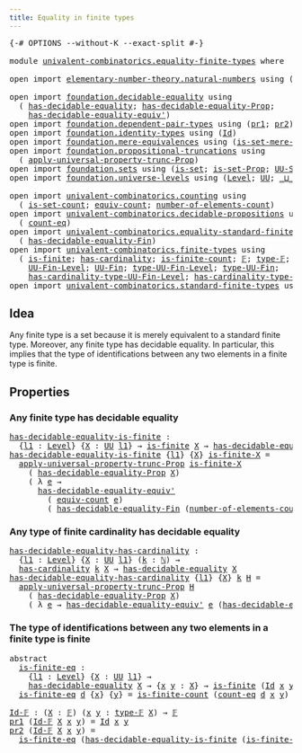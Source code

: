```yaml
---
title: Equality in finite types
---
```


<pre class="Agda"><a id="50" class="Symbol">{-#</a> <a id="54" class="Keyword">OPTIONS</a> <a id="62" class="Pragma">--without-K</a> <a id="74" class="Pragma">--exact-split</a> <a id="88" class="Symbol">#-}</a>

<a id="93" class="Keyword">module</a> <a id="100" href="univalent-combinatorics.equality-finite-types.html" class="Module">univalent-combinatorics.equality-finite-types</a> <a id="146" class="Keyword">where</a>

<a id="153" class="Keyword">open</a> <a id="158" class="Keyword">import</a> <a id="165" href="elementary-number-theory.natural-numbers.html" class="Module">elementary-number-theory.natural-numbers</a> <a id="206" class="Keyword">using</a> <a id="212" class="Symbol">(</a><a id="213" href="elementary-number-theory.natural-numbers.html#1548" class="Datatype">ℕ</a><a id="214" class="Symbol">)</a>

<a id="217" class="Keyword">open</a> <a id="222" class="Keyword">import</a> <a id="229" href="foundation.decidable-equality.html" class="Module">foundation.decidable-equality</a> <a id="259" class="Keyword">using</a>
  <a id="267" class="Symbol">(</a> <a id="269" href="foundation.decidable-equality.html#1796" class="Function">has-decidable-equality</a><a id="291" class="Symbol">;</a> <a id="293" href="foundation.decidable-equality.html#7770" class="Function">has-decidable-equality-Prop</a><a id="320" class="Symbol">;</a>
    <a id="326" href="foundation.decidable-equality.html#4821" class="Function">has-decidable-equality-equiv&#39;</a><a id="355" class="Symbol">)</a>
<a id="357" class="Keyword">open</a> <a id="362" class="Keyword">import</a> <a id="369" href="foundation.dependent-pair-types.html" class="Module">foundation.dependent-pair-types</a> <a id="401" class="Keyword">using</a> <a id="407" class="Symbol">(</a><a id="408" href="foundation-core.dependent-pair-types.html#605" class="Field">pr1</a><a id="411" class="Symbol">;</a> <a id="413" href="foundation-core.dependent-pair-types.html#617" class="Field">pr2</a><a id="416" class="Symbol">)</a>
<a id="418" class="Keyword">open</a> <a id="423" class="Keyword">import</a> <a id="430" href="foundation.identity-types.html" class="Module">foundation.identity-types</a> <a id="456" class="Keyword">using</a> <a id="462" class="Symbol">(</a><a id="463" href="foundation-core.identity-types.html#1767" class="Datatype">Id</a><a id="465" class="Symbol">)</a>
<a id="467" class="Keyword">open</a> <a id="472" class="Keyword">import</a> <a id="479" href="foundation.mere-equivalences.html" class="Module">foundation.mere-equivalences</a> <a id="508" class="Keyword">using</a> <a id="514" class="Symbol">(</a><a id="515" href="foundation.mere-equivalences.html#3474" class="Function">is-set-mere-equiv&#39;</a><a id="533" class="Symbol">)</a>
<a id="535" class="Keyword">open</a> <a id="540" class="Keyword">import</a> <a id="547" href="foundation.propositional-truncations.html" class="Module">foundation.propositional-truncations</a> <a id="584" class="Keyword">using</a>
  <a id="592" class="Symbol">(</a> <a id="594" href="foundation.propositional-truncations.html#5775" class="Function">apply-universal-property-trunc-Prop</a><a id="629" class="Symbol">)</a>
<a id="631" class="Keyword">open</a> <a id="636" class="Keyword">import</a> <a id="643" href="foundation.sets.html" class="Module">foundation.sets</a> <a id="659" class="Keyword">using</a> <a id="665" class="Symbol">(</a><a id="666" href="foundation-core.sets.html#1113" class="Function">is-set</a><a id="672" class="Symbol">;</a> <a id="674" href="foundation.sets.html#2579" class="Function">is-set-Prop</a><a id="685" class="Symbol">;</a> <a id="687" href="foundation-core.sets.html#1190" class="Function">UU-Set</a><a id="693" class="Symbol">)</a>
<a id="695" class="Keyword">open</a> <a id="700" class="Keyword">import</a> <a id="707" href="foundation.universe-levels.html" class="Module">foundation.universe-levels</a> <a id="734" class="Keyword">using</a> <a id="740" class="Symbol">(</a><a id="741" href="Agda.Primitive.html#597" class="Postulate">Level</a><a id="746" class="Symbol">;</a> <a id="748" href="foundation-core.universe-levels.html#235" class="Primitive">UU</a><a id="750" class="Symbol">;</a> <a id="752" href="Agda.Primitive.html#810" class="Primitive Operator">_⊔_</a><a id="755" class="Symbol">;</a> <a id="757" href="Agda.Primitive.html#764" class="Primitive">lzero</a><a id="762" class="Symbol">)</a>

<a id="765" class="Keyword">open</a> <a id="770" class="Keyword">import</a> <a id="777" href="univalent-combinatorics.counting.html" class="Module">univalent-combinatorics.counting</a> <a id="810" class="Keyword">using</a>
  <a id="818" class="Symbol">(</a> <a id="820" href="univalent-combinatorics.counting.html#2757" class="Function">is-set-count</a><a id="832" class="Symbol">;</a> <a id="834" href="univalent-combinatorics.counting.html#2098" class="Function">equiv-count</a><a id="845" class="Symbol">;</a> <a id="847" href="univalent-combinatorics.counting.html#2029" class="Function">number-of-elements-count</a><a id="871" class="Symbol">)</a>
<a id="873" class="Keyword">open</a> <a id="878" class="Keyword">import</a> <a id="885" href="univalent-combinatorics.decidable-propositions.html" class="Module">univalent-combinatorics.decidable-propositions</a> <a id="932" class="Keyword">using</a>
  <a id="940" class="Symbol">(</a> <a id="942" href="univalent-combinatorics.decidable-propositions.html#2356" class="Function">count-eq</a><a id="950" class="Symbol">)</a>
<a id="952" class="Keyword">open</a> <a id="957" class="Keyword">import</a> <a id="964" href="univalent-combinatorics.equality-standard-finite-types.html" class="Module">univalent-combinatorics.equality-standard-finite-types</a> <a id="1019" class="Keyword">using</a>
  <a id="1027" class="Symbol">(</a> <a id="1029" href="univalent-combinatorics.equality-standard-finite-types.html#2985" class="Function">has-decidable-equality-Fin</a><a id="1055" class="Symbol">)</a>
<a id="1057" class="Keyword">open</a> <a id="1062" class="Keyword">import</a> <a id="1069" href="univalent-combinatorics.finite-types.html" class="Module">univalent-combinatorics.finite-types</a> <a id="1106" class="Keyword">using</a>
  <a id="1114" class="Symbol">(</a> <a id="1116" href="univalent-combinatorics.finite-types.html#4134" class="Function">is-finite</a><a id="1125" class="Symbol">;</a> <a id="1127" href="univalent-combinatorics.finite-types.html#5208" class="Function">has-cardinality</a><a id="1142" class="Symbol">;</a> <a id="1144" href="univalent-combinatorics.finite-types.html#4373" class="Function">is-finite-count</a><a id="1159" class="Symbol">;</a> <a id="1161" href="univalent-combinatorics.finite-types.html#4873" class="Function">𝔽</a><a id="1162" class="Symbol">;</a> <a id="1164" href="univalent-combinatorics.finite-types.html#4912" class="Function">type-𝔽</a><a id="1170" class="Symbol">;</a> <a id="1172" href="univalent-combinatorics.finite-types.html#4957" class="Function">is-finite-type-𝔽</a><a id="1188" class="Symbol">;</a>
    <a id="1194" href="univalent-combinatorics.finite-types.html#5385" class="Function">UU-Fin-Level</a><a id="1206" class="Symbol">;</a> <a id="1208" href="univalent-combinatorics.finite-types.html#5852" class="Function">UU-Fin</a><a id="1214" class="Symbol">;</a> <a id="1216" href="univalent-combinatorics.finite-types.html#5480" class="Function">type-UU-Fin-Level</a><a id="1233" class="Symbol">;</a> <a id="1235" href="univalent-combinatorics.finite-types.html#5914" class="Function">type-UU-Fin</a><a id="1246" class="Symbol">;</a>
    <a id="1252" href="univalent-combinatorics.finite-types.html#5588" class="Function">has-cardinality-type-UU-Fin-Level</a><a id="1285" class="Symbol">;</a> <a id="1287" href="univalent-combinatorics.finite-types.html#5994" class="Function">has-cardinality-type-UU-Fin</a><a id="1314" class="Symbol">)</a>
<a id="1316" class="Keyword">open</a> <a id="1321" class="Keyword">import</a> <a id="1328" href="univalent-combinatorics.standard-finite-types.html" class="Module">univalent-combinatorics.standard-finite-types</a> <a id="1374" class="Keyword">using</a> <a id="1380" class="Symbol">(</a><a id="1381" href="univalent-combinatorics.standard-finite-types.html#2441" class="Function">is-set-Fin</a><a id="1391" class="Symbol">)</a>
</pre>
## Idea

Any finite type is a set because it is merely equivalent to a standard finite type. Moreover, any finite type has decidable equality. In particular, this implies that the type of identifications between any two elements in a finite type is finite.

## Properties

### Any finite type has decidable equality

<pre class="Agda"><a id="has-decidable-equality-is-finite"></a><a id="1723" href="univalent-combinatorics.equality-finite-types.html#1723" class="Function">has-decidable-equality-is-finite</a> <a id="1756" class="Symbol">:</a>
  <a id="1760" class="Symbol">{</a><a id="1761" href="univalent-combinatorics.equality-finite-types.html#1761" class="Bound">l1</a> <a id="1764" class="Symbol">:</a> <a id="1766" href="Agda.Primitive.html#597" class="Postulate">Level</a><a id="1771" class="Symbol">}</a> <a id="1773" class="Symbol">{</a><a id="1774" href="univalent-combinatorics.equality-finite-types.html#1774" class="Bound">X</a> <a id="1776" class="Symbol">:</a> <a id="1778" href="foundation-core.universe-levels.html#235" class="Primitive">UU</a> <a id="1781" href="univalent-combinatorics.equality-finite-types.html#1761" class="Bound">l1</a><a id="1783" class="Symbol">}</a> <a id="1785" class="Symbol">→</a> <a id="1787" href="univalent-combinatorics.finite-types.html#4134" class="Function">is-finite</a> <a id="1797" href="univalent-combinatorics.equality-finite-types.html#1774" class="Bound">X</a> <a id="1799" class="Symbol">→</a> <a id="1801" href="foundation.decidable-equality.html#1796" class="Function">has-decidable-equality</a> <a id="1824" href="univalent-combinatorics.equality-finite-types.html#1774" class="Bound">X</a>
<a id="1826" href="univalent-combinatorics.equality-finite-types.html#1723" class="Function">has-decidable-equality-is-finite</a> <a id="1859" class="Symbol">{</a><a id="1860" href="univalent-combinatorics.equality-finite-types.html#1860" class="Bound">l1</a><a id="1862" class="Symbol">}</a> <a id="1864" class="Symbol">{</a><a id="1865" href="univalent-combinatorics.equality-finite-types.html#1865" class="Bound">X</a><a id="1866" class="Symbol">}</a> <a id="1868" href="univalent-combinatorics.equality-finite-types.html#1868" class="Bound">is-finite-X</a> <a id="1880" class="Symbol">=</a>
  <a id="1884" href="foundation.propositional-truncations.html#5775" class="Function">apply-universal-property-trunc-Prop</a> <a id="1920" href="univalent-combinatorics.equality-finite-types.html#1868" class="Bound">is-finite-X</a>
    <a id="1936" class="Symbol">(</a> <a id="1938" href="foundation.decidable-equality.html#7770" class="Function">has-decidable-equality-Prop</a> <a id="1966" href="univalent-combinatorics.equality-finite-types.html#1865" class="Bound">X</a><a id="1967" class="Symbol">)</a>
    <a id="1973" class="Symbol">(</a> <a id="1975" class="Symbol">λ</a> <a id="1977" href="univalent-combinatorics.equality-finite-types.html#1977" class="Bound">e</a> <a id="1979" class="Symbol">→</a>
      <a id="1987" href="foundation.decidable-equality.html#4821" class="Function">has-decidable-equality-equiv&#39;</a>
        <a id="2025" class="Symbol">(</a> <a id="2027" href="univalent-combinatorics.counting.html#2098" class="Function">equiv-count</a> <a id="2039" href="univalent-combinatorics.equality-finite-types.html#1977" class="Bound">e</a><a id="2040" class="Symbol">)</a>
        <a id="2050" class="Symbol">(</a> <a id="2052" href="univalent-combinatorics.equality-standard-finite-types.html#2985" class="Function">has-decidable-equality-Fin</a> <a id="2079" class="Symbol">(</a><a id="2080" href="univalent-combinatorics.counting.html#2029" class="Function">number-of-elements-count</a> <a id="2105" href="univalent-combinatorics.equality-finite-types.html#1977" class="Bound">e</a><a id="2106" class="Symbol">)))</a>
</pre>
### Any type of finite cardinality has decidable equality

<pre class="Agda"><a id="has-decidable-equality-has-cardinality"></a><a id="2182" href="univalent-combinatorics.equality-finite-types.html#2182" class="Function">has-decidable-equality-has-cardinality</a> <a id="2221" class="Symbol">:</a>
  <a id="2225" class="Symbol">{</a><a id="2226" href="univalent-combinatorics.equality-finite-types.html#2226" class="Bound">l1</a> <a id="2229" class="Symbol">:</a> <a id="2231" href="Agda.Primitive.html#597" class="Postulate">Level</a><a id="2236" class="Symbol">}</a> <a id="2238" class="Symbol">{</a><a id="2239" href="univalent-combinatorics.equality-finite-types.html#2239" class="Bound">X</a> <a id="2241" class="Symbol">:</a> <a id="2243" href="foundation-core.universe-levels.html#235" class="Primitive">UU</a> <a id="2246" href="univalent-combinatorics.equality-finite-types.html#2226" class="Bound">l1</a><a id="2248" class="Symbol">}</a> <a id="2250" class="Symbol">(</a><a id="2251" href="univalent-combinatorics.equality-finite-types.html#2251" class="Bound">k</a> <a id="2253" class="Symbol">:</a> <a id="2255" href="elementary-number-theory.natural-numbers.html#1548" class="Datatype">ℕ</a><a id="2256" class="Symbol">)</a> <a id="2258" class="Symbol">→</a>
  <a id="2262" href="univalent-combinatorics.finite-types.html#5208" class="Function">has-cardinality</a> <a id="2278" href="univalent-combinatorics.equality-finite-types.html#2251" class="Bound">k</a> <a id="2280" href="univalent-combinatorics.equality-finite-types.html#2239" class="Bound">X</a> <a id="2282" class="Symbol">→</a> <a id="2284" href="foundation.decidable-equality.html#1796" class="Function">has-decidable-equality</a> <a id="2307" href="univalent-combinatorics.equality-finite-types.html#2239" class="Bound">X</a>
<a id="2309" href="univalent-combinatorics.equality-finite-types.html#2182" class="Function">has-decidable-equality-has-cardinality</a> <a id="2348" class="Symbol">{</a><a id="2349" href="univalent-combinatorics.equality-finite-types.html#2349" class="Bound">l1</a><a id="2351" class="Symbol">}</a> <a id="2353" class="Symbol">{</a><a id="2354" href="univalent-combinatorics.equality-finite-types.html#2354" class="Bound">X</a><a id="2355" class="Symbol">}</a> <a id="2357" href="univalent-combinatorics.equality-finite-types.html#2357" class="Bound">k</a> <a id="2359" href="univalent-combinatorics.equality-finite-types.html#2359" class="Bound">H</a> <a id="2361" class="Symbol">=</a>
  <a id="2365" href="foundation.propositional-truncations.html#5775" class="Function">apply-universal-property-trunc-Prop</a> <a id="2401" href="univalent-combinatorics.equality-finite-types.html#2359" class="Bound">H</a>
    <a id="2407" class="Symbol">(</a> <a id="2409" href="foundation.decidable-equality.html#7770" class="Function">has-decidable-equality-Prop</a> <a id="2437" href="univalent-combinatorics.equality-finite-types.html#2354" class="Bound">X</a><a id="2438" class="Symbol">)</a>
    <a id="2444" class="Symbol">(</a> <a id="2446" class="Symbol">λ</a> <a id="2448" href="univalent-combinatorics.equality-finite-types.html#2448" class="Bound">e</a> <a id="2450" class="Symbol">→</a> <a id="2452" href="foundation.decidable-equality.html#4821" class="Function">has-decidable-equality-equiv&#39;</a> <a id="2482" href="univalent-combinatorics.equality-finite-types.html#2448" class="Bound">e</a> <a id="2484" class="Symbol">(</a><a id="2485" href="univalent-combinatorics.equality-standard-finite-types.html#2985" class="Function">has-decidable-equality-Fin</a> <a id="2512" href="univalent-combinatorics.equality-finite-types.html#2357" class="Bound">k</a><a id="2513" class="Symbol">))</a>
</pre>
### The type of identifications between any two elements in a finite type is finite

<pre class="Agda"><a id="2614" class="Keyword">abstract</a>
  <a id="is-finite-eq"></a><a id="2625" href="univalent-combinatorics.equality-finite-types.html#2625" class="Function">is-finite-eq</a> <a id="2638" class="Symbol">:</a>
    <a id="2644" class="Symbol">{</a><a id="2645" href="univalent-combinatorics.equality-finite-types.html#2645" class="Bound">l1</a> <a id="2648" class="Symbol">:</a> <a id="2650" href="Agda.Primitive.html#597" class="Postulate">Level</a><a id="2655" class="Symbol">}</a> <a id="2657" class="Symbol">{</a><a id="2658" href="univalent-combinatorics.equality-finite-types.html#2658" class="Bound">X</a> <a id="2660" class="Symbol">:</a> <a id="2662" href="foundation-core.universe-levels.html#235" class="Primitive">UU</a> <a id="2665" href="univalent-combinatorics.equality-finite-types.html#2645" class="Bound">l1</a><a id="2667" class="Symbol">}</a> <a id="2669" class="Symbol">→</a>
    <a id="2675" href="foundation.decidable-equality.html#1796" class="Function">has-decidable-equality</a> <a id="2698" href="univalent-combinatorics.equality-finite-types.html#2658" class="Bound">X</a> <a id="2700" class="Symbol">→</a> <a id="2702" class="Symbol">{</a><a id="2703" href="univalent-combinatorics.equality-finite-types.html#2703" class="Bound">x</a> <a id="2705" href="univalent-combinatorics.equality-finite-types.html#2705" class="Bound">y</a> <a id="2707" class="Symbol">:</a> <a id="2709" href="univalent-combinatorics.equality-finite-types.html#2658" class="Bound">X</a><a id="2710" class="Symbol">}</a> <a id="2712" class="Symbol">→</a> <a id="2714" href="univalent-combinatorics.finite-types.html#4134" class="Function">is-finite</a> <a id="2724" class="Symbol">(</a><a id="2725" href="foundation-core.identity-types.html#1767" class="Datatype">Id</a> <a id="2728" href="univalent-combinatorics.equality-finite-types.html#2703" class="Bound">x</a> <a id="2730" href="univalent-combinatorics.equality-finite-types.html#2705" class="Bound">y</a><a id="2731" class="Symbol">)</a>
  <a id="2735" href="univalent-combinatorics.equality-finite-types.html#2625" class="Function">is-finite-eq</a> <a id="2748" href="univalent-combinatorics.equality-finite-types.html#2748" class="Bound">d</a> <a id="2750" class="Symbol">{</a><a id="2751" href="univalent-combinatorics.equality-finite-types.html#2751" class="Bound">x</a><a id="2752" class="Symbol">}</a> <a id="2754" class="Symbol">{</a><a id="2755" href="univalent-combinatorics.equality-finite-types.html#2755" class="Bound">y</a><a id="2756" class="Symbol">}</a> <a id="2758" class="Symbol">=</a> <a id="2760" href="univalent-combinatorics.finite-types.html#4373" class="Function">is-finite-count</a> <a id="2776" class="Symbol">(</a><a id="2777" href="univalent-combinatorics.decidable-propositions.html#2356" class="Function">count-eq</a> <a id="2786" href="univalent-combinatorics.equality-finite-types.html#2748" class="Bound">d</a> <a id="2788" href="univalent-combinatorics.equality-finite-types.html#2751" class="Bound">x</a> <a id="2790" href="univalent-combinatorics.equality-finite-types.html#2755" class="Bound">y</a><a id="2791" class="Symbol">)</a>

<a id="Id-𝔽"></a><a id="2794" href="univalent-combinatorics.equality-finite-types.html#2794" class="Function">Id-𝔽</a> <a id="2799" class="Symbol">:</a> <a id="2801" class="Symbol">(</a><a id="2802" href="univalent-combinatorics.equality-finite-types.html#2802" class="Bound">X</a> <a id="2804" class="Symbol">:</a> <a id="2806" href="univalent-combinatorics.finite-types.html#4873" class="Function">𝔽</a><a id="2807" class="Symbol">)</a> <a id="2809" class="Symbol">(</a><a id="2810" href="univalent-combinatorics.equality-finite-types.html#2810" class="Bound">x</a> <a id="2812" href="univalent-combinatorics.equality-finite-types.html#2812" class="Bound">y</a> <a id="2814" class="Symbol">:</a> <a id="2816" href="univalent-combinatorics.finite-types.html#4912" class="Function">type-𝔽</a> <a id="2823" href="univalent-combinatorics.equality-finite-types.html#2802" class="Bound">X</a><a id="2824" class="Symbol">)</a> <a id="2826" class="Symbol">→</a> <a id="2828" href="univalent-combinatorics.finite-types.html#4873" class="Function">𝔽</a>
<a id="2830" href="foundation-core.dependent-pair-types.html#605" class="Field">pr1</a> <a id="2834" class="Symbol">(</a><a id="2835" href="univalent-combinatorics.equality-finite-types.html#2794" class="Function">Id-𝔽</a> <a id="2840" href="univalent-combinatorics.equality-finite-types.html#2840" class="Bound">X</a> <a id="2842" href="univalent-combinatorics.equality-finite-types.html#2842" class="Bound">x</a> <a id="2844" href="univalent-combinatorics.equality-finite-types.html#2844" class="Bound">y</a><a id="2845" class="Symbol">)</a> <a id="2847" class="Symbol">=</a> <a id="2849" href="foundation-core.identity-types.html#1767" class="Datatype">Id</a> <a id="2852" href="univalent-combinatorics.equality-finite-types.html#2842" class="Bound">x</a> <a id="2854" href="univalent-combinatorics.equality-finite-types.html#2844" class="Bound">y</a>
<a id="2856" href="foundation-core.dependent-pair-types.html#617" class="Field">pr2</a> <a id="2860" class="Symbol">(</a><a id="2861" href="univalent-combinatorics.equality-finite-types.html#2794" class="Function">Id-𝔽</a> <a id="2866" href="univalent-combinatorics.equality-finite-types.html#2866" class="Bound">X</a> <a id="2868" href="univalent-combinatorics.equality-finite-types.html#2868" class="Bound">x</a> <a id="2870" href="univalent-combinatorics.equality-finite-types.html#2870" class="Bound">y</a><a id="2871" class="Symbol">)</a> <a id="2873" class="Symbol">=</a>
  <a id="2877" href="univalent-combinatorics.equality-finite-types.html#2625" class="Function">is-finite-eq</a> <a id="2890" class="Symbol">(</a><a id="2891" href="univalent-combinatorics.equality-finite-types.html#1723" class="Function">has-decidable-equality-is-finite</a> <a id="2924" class="Symbol">(</a><a id="2925" href="univalent-combinatorics.finite-types.html#4957" class="Function">is-finite-type-𝔽</a> <a id="2942" href="univalent-combinatorics.equality-finite-types.html#2866" class="Bound">X</a><a id="2943" class="Symbol">))</a>
</pre>